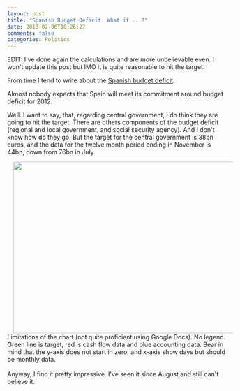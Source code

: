 ```yaml
---
layout: post
title: "Spanish Budget Deficit. What if ...?"
date: 2013-02-06T18:26:27
comments: false
categories: Politics
---
```


EDIT: I've done again the calculations and are more unbelievable even. I won't update this post but IMO it is quite reasonable to hit the target.


From time I tend to write about the [Spanish budget deficit](http://gonfva.blogspot.co.uk/2012/09/june-deficit-was-854.html).


Almost nobody expects that Spain will meet its commitment around budget deficit for 2012.


Well. I want to say, that, regarding central government, I do think they are going to hit the target. There are others components of the budget deficit (regional and local government, and social security agency). And I don't know how do they go. But the target for the central government is 38bn euros, and the data for the twelve month period ending in November is 44bn, down from 76bn in July.



<div class="separator" style="clear: both; text-align: center;"><a href="http://4.bp.blogspot.com/-DdICElK_2yU/UNNqzuUTL0I/AAAAAAAAAZM/ZXeLmj0wJ2I/s1600/chart_2.png" imageanchor="1" style="margin-left: 1em; margin-right: 1em;"><img border="0" height="393" src="http://4.bp.blogspot.com/-DdICElK_2yU/UNNqzuUTL0I/AAAAAAAAAZM/ZXeLmj0wJ2I/s640/chart_2.png" width="640" /></a></div><div class="separator" style="clear: both; text-align: left;">Limitations of the chart (not quite proficient using Google Docs). No legend. Green line is target, red is cash flow data and blue accounting data. Bear in mind that the y-axis does not start in zero, and x-axis show days but should be monthly data.</div><div class="separator" style="clear: both; text-align: left;"><br /></div><div class="separator" style="clear: both; text-align: left;">Anyway, I find it pretty impressive. I've seen it since August and still can't believe it.</div><div class="separator" style="clear: both; text-align: center;"><br /></div><br />
